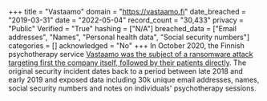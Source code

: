 +++
title = "Vastaamo"
domain = "https://vastaamo.fi"
date_breached = "2019-03-31"
date = "2022-05-04"
record_count = "30,433"
privacy = "Public"
Verified = "True"
hashing = ["N/A"]
breached_data = ["Email addresses", "Names", "Personal health data", "Social security numbers"]
categories = []
acknowledged = "No"
+++
In October 2020, the Finnish psychotherapy service <a href="https://www.wired.com/story/vastaamo-psychotherapy-patients-hack-data-breach/" target="_blank" rel="noopener">Vastaamo was the subject of a ransomware attack targeting first the company itself, followed by their patients directly</a>. The original security incident dates back to a period between late 2018 and early 2019 and exposed data including 30k unique email addresses, names, social security numbers and notes on individuals' psychotherapy sessions.